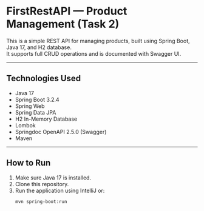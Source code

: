 # FirstRestAPI — Product Management (Task 2)

This is a simple REST API for managing products, built using Spring Boot, Java 17, and H2 database.  
It supports full CRUD operations and is documented with Swagger UI.

---

## Technologies Used

- Java 17
- Spring Boot 3.2.4
- Spring Web
- Spring Data JPA
- H2 In-Memory Database
- Lombok
- Springdoc OpenAPI 2.5.0 (Swagger)
- Maven

---

##  How to Run

1. Make sure Java 17 is installed.
2. Clone this repository.
3. Run the application using IntelliJ or:
   ```bash
   mvn spring-boot:run
